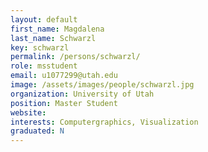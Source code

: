 ```yaml
---
layout: default
first_name: Magdalena
last_name: Schwarzl
key: schwarzl
permalink: /persons/schwarzl/
role: msstudent
email: u1077299@utah.edu
image: /assets/images/people/schwarzl.jpg
organization: University of Utah
position: Master Student
website: 
interests: Computergraphics, Visualization
graduated: N
---
```

